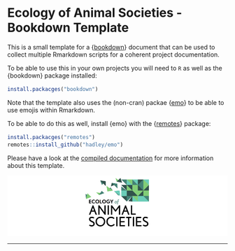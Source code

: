 # Ecology of Animal Societies - Bookdown Template

This is a small template for a {[bookdown](https://bookdown.org/)} document that can be used to collect multiple Rmarkdown scripts for a coherent project documentation.

To be able to use this in your own projects you will need to `R` as well as the {bookdown} package installed:

```r
install.packacges("bookdown")
```

Note that the template also uses the (non-cran) packae {[emo](https://github.com/hadley/emo)} to be able to use emojis within Rmarkdown.

To be able to do this as well, install {emo} with the {[remotes](https://remotes.r-lib.org/)} package:

```r
install.packacges("remotes")
remotes::install_github("hadley/emo")
```

Please have a look at the [compiled documentation](k-hench.github.io/eas_bookdown/) for more information about this template.

![](vignettes/img/eas_cropped_small.png)



---